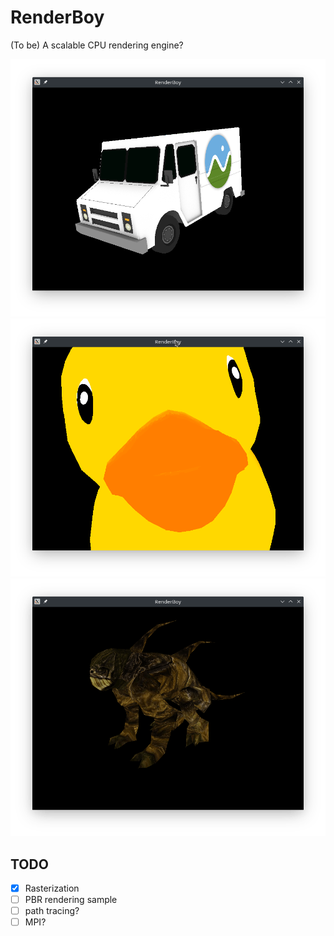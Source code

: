# RenderBoy
(To be) A scalable CPU rendering engine?

![1](./screenshots/1.png)
![2](./screenshots/2.png)
![3](./screenshots/3.png)

## TODO
- [x] Rasterization
- [ ] PBR rendering sample
- [ ] path tracing?
- [ ] MPI?
